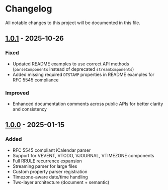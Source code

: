 # Changelog

All notable changes to this project will be documented in this file.

## [1.0.1] - 2025-10-26

### Fixed
- Updated README examples to use correct API methods (`parseComponents` instead of deprecated `streamComponents`)
- Added missing required `DTSTAMP` properties in README examples for RFC 5545 compliance

### Improved
- Enhanced documentation comments across public APIs for better clarity and consistency

## [1.0.0] - 2025-01-15

### Added
- RFC 5545 compliant iCalendar parser
- Support for VEVENT, VTODO, VJOURNAL, VTIMEZONE components
- Full RRULE recurrence expansion
- Streaming parser for large files
- Custom property parser registration
- Timezone-aware date/time handling
- Two-layer architecture (document + semantic)

[1.0.1]: https://github.com/firstfloorsoftware/firstfloor_calendar/releases/tag/v1.0.1
[1.0.0]: https://github.com/firstfloorsoftware/firstfloor_calendar/releases/tag/v1.0.0